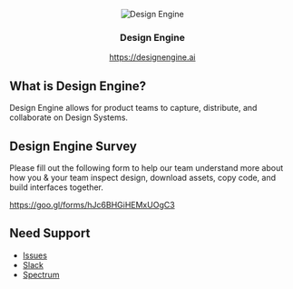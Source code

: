 <div align="center">

![Design Engine](https://avatars1.githubusercontent.com/u/36387012?s=200&v=4)

### Design Engine
https://designengine.ai

</div>

## What is Design Engine?

Design Engine allows for product teams to capture, distribute, and collaborate on Design Systems.

## Design Engine Survey
Please fill out the following form to help our team understand more about how you & your team inspect design, download assets, copy code, and build interfaces together. 

https://goo.gl/forms/hJc6BHGiHEMxUOgC3

<!-- 
## Getting Started

- [Contributing](http://earlyaccess.designengine.ai/)
  - [Ground Rules](http://earlyaccess.designengine.ai/)
  - [Codebase](http://earlyaccess.designengine.ai/)
    - [Technologies](http://earlyaccess.designengine.ai/)
    - [Folder Structure](http://earlyaccess.designengine.ai/)
    - [Code Style](http://earlyaccess.designengine.ai/)
- [Technical](http://earlyaccess.designengine.ai/)
  - [Testing](http://earlyaccess.designengine.ai/)
  - [Background Jobs](http://earlyaccess.designengine.ai/)
  - [Deployment](http://earlyaccess.designengine.ai/)
  - [API](http://earlyaccess.designengine.ai/api)
    - [Projects](http://earlyaccess.designengine.ai/api)
    - [Pages](http://earlyaccess.designengine.ai/api)
    - [Artboards](http://earlyaccess.designengine.ai/api)
    - [Slices](docs/bhttp://earlyaccess.designengine.ai/api)
    - [Text Fields](http://earlyaccess.designengine.ai/api)
    - [Buttons](http://earlyaccess.designengine.ai/api)
-->
## Need Support

- [Issues](https://github.com/de-ai/designengine.ai/issues)
- [Slack](https://join.slack.com/t/designengineai/shared_invite/enQtMzE5ODE0MTA0MzA5LWM2NzcwNTRiNjQzMTAyYTEyNjQ1MjE5NmExNDM1MzAyNWZjMTA0ZWIwNTdmZjYyMjc2M2ExNjAyYWFhZDliMzA)
- [Spectrum](https://spectrum.chat/designengine)